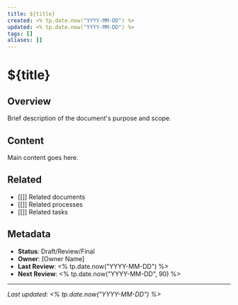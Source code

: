```yaml
---
title: ${title}
created: <% tp.date.now("YYYY-MM-DD") %>
updated: <% tp.date.now("YYYY-MM-DD") %>
tags: []
aliases: []
---
```


# ${title}

## Overview
Brief description of the document's purpose and scope.

## Content
Main content goes here.

## Related
- [[]] Related documents
- [[]] Related processes
- [[]] Related tasks

## Metadata
- **Status**: Draft/Review/Final
- **Owner**: [Owner Name]
- **Last Review**: <% tp.date.now("YYYY-MM-DD") %>
- **Next Review**: <% tp.date.now("YYYY-MM-DD", 90) %>

---
*Last updated: <% tp.date.now("YYYY-MM-DD") %>* 